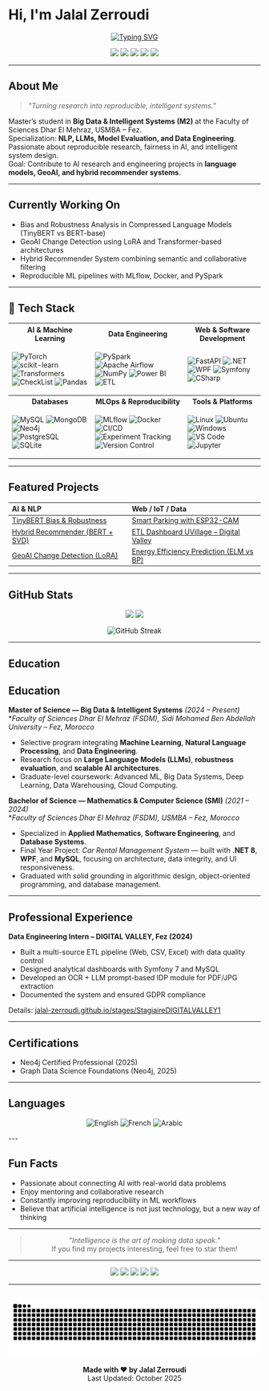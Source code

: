 # Hi, I'm Jalal Zerroudi

<div align="center">

[![Typing SVG](https://readme-typing-svg.herokuapp.com?font=Fira+Code&size=24&pause=1000&color=2563EB&center=true&vCenter=true&width=600&lines=M2+in+Big+Data+%26+Intelligent+Systems;NLP+%26+LLMs+Researcher;Data+Engineer+%7C+Python+Developer;AI+%26+Machine+Learning+Enthusiast)](https://git.io/typing-svg)

</div>

<p align="center">
  <a href="https://jalal-zerroudi.github.io/" target="_blank"><img src="https://img.shields.io/badge/Portfolio-2563EB?style=for-the-badge&logo=Firefox-Browser&logoColor=white" /></a>
  <a href="https://www.linkedin.com/in/jalal-zerroudi/" target="_blank"><img src="https://img.shields.io/badge/LinkedIn-0077B5?style=for-the-badge&logo=linkedin&logoColor=white" /></a>
  <a href="mailto:jalal.zerroudi@usmba.ac.ma" target="_blank"><img src="https://img.shields.io/badge/Gmail-D14836?style=for-the-badge&logo=gmail&logoColor=white" /></a>
  <a href="https://github.com/Jalal-Zerroudi" target="_blank"><img src="https://img.shields.io/badge/GitHub-100000?style=for-the-badge&logo=github&logoColor=white" /></a>
  <a href="https://huggingface.co/" target="_blank"><img src="https://img.shields.io/badge/HuggingFace-FFB000?style=for-the-badge&logo=huggingface&logoColor=white" /></a>
</p>

---

## About Me

> *"Turning research into reproducible, intelligent systems."*

Master’s student in **Big Data & Intelligent Systems (M2)** at the Faculty of Sciences Dhar El Mehraz, USMBA – Fez.  
Specialization: **NLP, LLMs, Model Evaluation, and Data Engineering**.  
Passionate about reproducible research, fairness in AI, and intelligent system design.  
Goal: Contribute to AI research and engineering projects in **language models, GeoAI, and hybrid recommender systems**.

---

## Currently Working On

- Bias and Robustness Analysis in Compressed Language Models (TinyBERT vs BERT-base)  
- GeoAI Change Detection using LoRA and Transformer-based architectures  
- Hybrid Recommender System combining semantic and collaborative filtering  
- Reproducible ML pipelines with MLflow, Docker, and PySpark  

---

## 🧩 Tech Stack

<div align="center">

<table>
<tr>
<th>AI & Machine Learning</th>
<th>Data Engineering</th>
<th>Web & Software Development</th>
</tr>
<tr>
<td>

![PyTorch](https://img.shields.io/badge/PyTorch-EE4C2C?style=flat&logo=pytorch&logoColor=white)
![scikit-learn](https://img.shields.io/badge/scikit--learn-F7931E?style=flat&logo=scikit-learn&logoColor=white)
![Transformers](https://img.shields.io/badge/Transformers-FFD43B?style=flat&logo=huggingface&logoColor=black)
![CheckList](https://img.shields.io/badge/CheckList-21759B?style=flat&logoColor=white)
![Pandas](https://img.shields.io/badge/Pandas-150458?style=flat&logo=pandas&logoColor=white)

</td>
<td>

![PySpark](https://img.shields.io/badge/PySpark-E25A1C?style=flat&logo=apachespark&logoColor=white)
![Apache Airflow](https://img.shields.io/badge/Airflow-017CEE?style=flat&logo=apacheairflow&logoColor=white)
![NumPy](https://img.shields.io/badge/NumPy-013243?style=flat&logo=numpy&logoColor=white)
![Power BI](https://img.shields.io/badge/Power%20BI-F2C811?style=flat&logo=powerbi&logoColor=black)
![ETL](https://img.shields.io/badge/ETL%20Pipelines-4B8BBE?style=flat)

</td>
<td>

![FastAPI](https://img.shields.io/badge/FastAPI-009688?style=flat&logo=fastapi&logoColor=white)
![.NET](https://img.shields.io/badge/.NET-512BD4?style=flat&logo=dotnet&logoColor=white)
![WPF](https://img.shields.io/badge/WPF-68217A?style=flat&logo=windows&logoColor=white)
![Symfony](https://img.shields.io/badge/Symfony-000000?style=flat&logo=symfony&logoColor=white)
![CSharp](https://img.shields.io/badge/C%23-239120?style=flat&logo=c-sharp&logoColor=white)

</td>
</tr>

<tr>
<th>Databases</th>
<th>MLOps & Reproducibility</th>
<th>Tools & Platforms</th>
</tr>
<tr>
<td>

![MySQL](https://img.shields.io/badge/MySQL-005C84?style=flat&logo=mysql&logoColor=white)
![MongoDB](https://img.shields.io/badge/MongoDB-4EA94B?style=flat&logo=mongodb&logoColor=white)
![Neo4j](https://img.shields.io/badge/Neo4j-008CC1?style=flat&logo=neo4j&logoColor=white)
![PostgreSQL](https://img.shields.io/badge/PostgreSQL-336791?style=flat&logo=postgresql&logoColor=white)
![SQLite](https://img.shields.io/badge/SQLite-07405E?style=flat&logo=sqlite&logoColor=white)

</td>
<td>

![MLflow](https://img.shields.io/badge/MLflow-0194E2?style=flat&logo=mlflow&logoColor=white)
![Docker](https://img.shields.io/badge/Docker-2496ED?style=flat&logo=docker&logoColor=white)
![CI/CD](https://img.shields.io/badge/CI%2FCD-2088FF?style=flat&logo=githubactions&logoColor=white)
![Experiment Tracking](https://img.shields.io/badge/Experiment%20Tracking-1A73E8?style=flat)
![Version Control](https://img.shields.io/badge/Version%20Control-Git-E44C30?style=flat&logo=git&logoColor=white)

</td>
<td>

![Linux](https://img.shields.io/badge/Linux-FCC624?style=flat&logo=linux&logoColor=black)
![Ubuntu](https://img.shields.io/badge/Ubuntu-E95420?style=flat&logo=ubuntu&logoColor=white)
![Windows](https://img.shields.io/badge/Windows-0078D6?style=flat&logo=windows&logoColor=white)
![VS Code](https://img.shields.io/badge/VS%20Code-007ACC?style=flat&logo=visual-studio-code&logoColor=white)
![Jupyter](https://img.shields.io/badge/Jupyter-F37626?style=flat&logo=jupyter&logoColor=white)

</td>
</tr>
</table>

</div>

---

## Featured Projects

<div align="center">

| **AI & NLP** | **Web / IoT / Data** |
|:--------------|:---------------------|
| [TinyBERT Bias & Robustness](https://jalal-zerroudi.github.io/projets-phares/TinyBERT-Bias) | [Smart Parking with ESP32-CAM](https://jalal-zerroudi.github.io/projets-phares/SmartParking) |
| [Hybrid Recommender (BERT + SVD)](https://jalal-zerroudi.github.io/projets-phares/NLP-Recommendation) | [ETL Dashboard UVillage – Digital Valley](https://jalal-zerroudi.github.io/stages/StagiaireDIGITALVALLEY1) |
| [GeoAI Change Detection (LoRA)](https://jalal-zerroudi.github.io/projets-phares/GeoAI-1) | [Energy Efficiency Prediction (ELM vs BP)](https://jalal-zerroudi.github.io/projets-phares/ENB2012) |

</div>

---

## GitHub Stats

<div align="center">

<img height="180em" src="https://github-readme-stats.vercel.app/api?username=Jalal-Zerroudi&show_icons=true&theme=tokyonight&hide_border=true&count_private=true" />
<img height="180em" src="https://github-readme-stats.vercel.app/api/top-langs/?username=Jalal-Zerroudi&layout=compact&theme=tokyonight&hide_border=true" />

</div>

<div align="center">

![GitHub Streak](https://github-readme-streak-stats.herokuapp.com/?user=Jalal-Zerroudi&theme=tokyonight&hide_border=true)

</div>

---

## Education

## Education

**Master of Science — Big Data & Intelligent Systems** *(2024 – Present)*  
**Faculty of Sciences Dhar El Mehraz (FSDM), Sidi Mohamed Ben Abdellah University – Fez, Morocco*  
- Selective program integrating **Machine Learning**, **Natural Language Processing**, and **Data Engineering**.  
- Research focus on **Large Language Models (LLMs)**, **robustness evaluation**, and **scalable AI architectures**.  
- Graduate-level coursework: Advanced ML, Big Data Systems, Deep Learning, Data Warehousing, Cloud Computing.

**Bachelor of Science — Mathematics & Computer Science (SMI)** *(2021 – 2024)*  
**Faculty of Sciences Dhar El Mehraz (FSDM), USMBA – Fez, Morocco*  
- Specialized in **Applied Mathematics**, **Software Engineering**, and **Database Systems**.  
- Final Year Project: *Car Rental Management System* — built with **.NET 8**, **WPF**, and **MySQL**, focusing on architecture, data integrity, and UI responsiveness.  
- Graduated with solid grounding in algorithmic design, object-oriented programming, and database management.

---

## Professional Experience

**Data Engineering Intern – DIGITAL VALLEY, Fez (2024)**  
- Built a multi-source ETL pipeline (Web, CSV, Excel) with data quality control  
- Designed analytical dashboards with Symfony 7 and MySQL  
- Developed an OCR + LLM prompt-based IDP module for PDF/JPG extraction  
- Documented the system and ensured GDPR compliance  

Details: [jalal-zerroudi.github.io/stages/StagiaireDIGITALVALLEY1](https://jalal-zerroudi.github.io/stages/StagiaireDIGITALVALLEY1)

---

## Certifications

- Neo4j Certified Professional (2025)  
- Graph Data Science Foundations (Neo4j, 2025)

---
## Languages

<div align="center">

![English](https://img.shields.io/badge/English-Professional-blue?style=flat-square)
![French](https://img.shields.io/badge/French-Fluent-0055A4?style=flat-square)
![Arabic](https://img.shields.io/badge/Arabic-Native-239120?style=flat-square)

</div>
---

## Fun Facts

- Passionate about connecting AI with real-world data problems  
- Enjoy mentoring and collaborative research  
- Constantly improving reproducibility in ML workflows  
- Believe that artificial intelligence is not just technology, but a new way of thinking  

---

<div align="center">

> *"Intelligence is the art of making data speak."*  
If you find my projects interesting, feel free to star them!

---

<p>
  <a href="https://jalal-zerroudi.github.io/"><img src="https://img.shields.io/badge/Portfolio-2563EB?style=for-the-badge&logo=Firefox-Browser&logoColor=white" /></a>
  <a href="https://www.linkedin.com/in/jalal-zerroudi/"><img src="https://img.shields.io/badge/LinkedIn-0A66C2?style=for-the-badge&logo=linkedin&logoColor=white" /></a>
  <a href="mailto:jalal.zerroudi@usmba.ac.ma"><img src="https://img.shields.io/badge/Email-D14836?style=for-the-badge&logo=gmail&logoColor=white" /></a>
  <a href="https://github.com/Jalal-Zerroudi"><img src="https://img.shields.io/badge/GitHub-181717?style=for-the-badge&logo=github&logoColor=white" /></a>
  <a href="https://huggingface.co/"><img src="https://img.shields.io/badge/HuggingFace-FFB000?style=for-the-badge&logo=huggingface&logoColor=white" /></a>
</p>

---

![GitHub Snake Animation](https://raw.githubusercontent.com/Jalal-Zerroudi/Jalal-Zerroudi/output/snake.svg)
---

**Made with ❤️ by Jalal Zerroudi**  
Last Updated: October 2025

</div>
